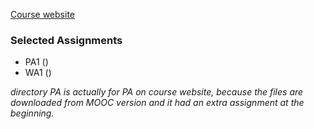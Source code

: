 [Course website](http://web.stanford.edu/class/cs143/)

### Selected Assignments
- PA1 ()
- WA1 ()

*directory PA<n> is actually for PA<n-1> on course website, because the files are downloaded from MOOC version and it had an extra assignment at the beginning.*
